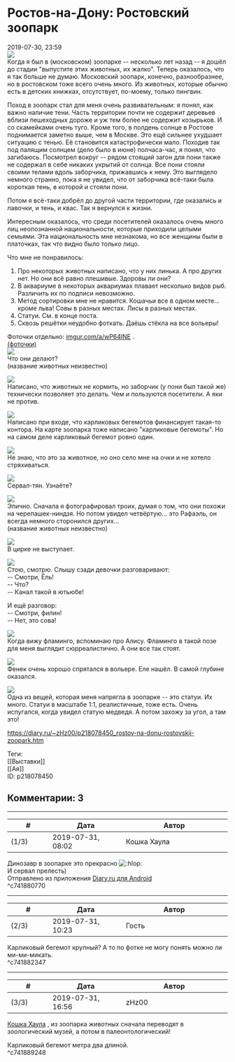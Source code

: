 Ростов-на-Дону: Ростовский зоопарк
==================================

  
2019-07-30, 23:59  
   [![](pics/lXphZBxl.jpg)](https://i.imgur.com/lXphZBx.jpg)     
 Когда я был в (московском) зоопарке -- несколько лет назад -- я дошёл до стадии "выпустите этих животных, их жалко". Теперь оказалось, что я так больше не думаю. Московский зоопарк, конечно, разнообразнее, но в ростовском тоже всего очень много. Из животных, которые обычно есть в детских книжках, отсутствует, по-моему, только пингвин.   
   
 Поход в зоопарк стал для меня очень развивательным: я понял, как важно наличие тени. Часть территории почти не содержит деревьев вблизи пешеходных дороже и уж тем более не содержит козырьков. И со скамейками очень туго. Кроме того, в полдень солнце в Ростове поднимается заметно выше, чем в Москве. Это ещё сильнее ухудшает ситуацию с тенью. Её становится катастрофически мало. Походив так под палящим солнцем (дело было в июне) полчаса-час, я понял, что загибаюсь. Посмотрел вокруг -- рядом стоящий загон для пони также не содержал в себе никаких укрытий от солнца. Все пони стояли своими телами вдоль заборчика, прижавшись к нему. Это выглядело немного странно, пока я не увидел, что от заборчика всё-таки была короткая тень, в которой и стояли пони.   
   
 Потом я всё-таки добрёл до другой части территории, где оказались и лавочки, и тень, и квас. Так я вернулся к жизни.   
   
 Интересным оказалось, что среди посетителей оказалось очень много лиц неопознанной национальности, которые приходили целыми семьями. Эта национальность мне незнакома, но все женщины были в платочках, так что видно было только лицо.   
   
 Что мне не понравилось:   
 1. Про некоторых животных написано, что у них линька. А про других нет. Но они всё равно плешивые. Здоровы ли они?   
 2. В аквариуме в некоторых аквариумах плавает несколько видов рыб. Различить их по подписи невозможно.   
 3. Метод сортировки мне не нравится. Кошачьи все в одном месте... кроме льва! Совы в разных местах. Лисы в разных местах.   
 4. Статуи. См. в конце поста.   
 5. Сквозь решётки неудобно фоткать. Даёшь стёкла на все вольеры!   
   
 Фоточки отдельно:  [imgur.com/a/wP64lNE](https://imgur.com/a/wP64lNE)  .   
  [(фоточки)](https://zHz00.diary.ru/p218078450.htm?index=1#linkmore218078450m1)       
  [![](pics/UEaM9TMl.jpg)](https://i.imgur.com/UEaM9TM.jpg)    
 Что они делают?   
 (название животных неизвестно)   
   
  [![](pics/zEN40pNl.jpg)](https://i.imgur.com/zEN40pN.jpg)    
 Написано, что животных не кормить, но заборчик (у пони был такой же) технически позволяет это делать. Чем и пользуются посетители. А яки не против.   
   
  [![](pics/NEnnDPql.jpg)](https://i.imgur.com/NEnnDPq.jpg)    
 Написано при входе, что карликовых бегемотов финансирует такая-то контора. На карте зоопарка тоже написано "карликовые бегемоты". Но на самом деле карликовый бегемот ровно один.   
   
  [![](pics/TnNLKutl.jpg)](https://i.imgur.com/TnNLKut.jpg)    
 Не знаю, что это за животное, но оно село мне на очки и не хотело стряхиваться.   
   
  [![](pics/ohGJaIKl.jpg)](https://i.imgur.com/ohGJaIK.jpg)    
 Сервал-тян. Узнаёте?   
   
  [![](pics/XKxytdFl.jpg)](https://i.imgur.com/XKxytdF.jpg)    
 Эпично. Сначала я фотографировал троих, думая о том, что они похожи на черепашек-ниндзя. Но потом увидел четвёртую... это Рафаэль, он всегда немного сторонился других...   
 (название животных неизвестно)   
   
  [![](pics/ZwWJVVGl.jpg)](https://i.imgur.com/ZwWJVVG.jpg)    
 В цирке не выступает.   
   
  [![](pics/NDAWWp9l.jpg)](https://i.imgur.com/NDAWWp9.jpg)    
 Стою, смотрю. Слышу сзади девочки разговаривают:   
 -- Смотри, Ёль!   
 -- Что?   
 -- Канал такой в ютьюбе!   
   
 И ещё разговор:   
 -- Смотри, филин!   
 -- Нет, это сова!   
   
  [![](pics/5cngixel.jpg)](https://i.imgur.com/5cngixe.jpg)    
 Когда вижу фламинго, вспоминаю про Алису. Фламинго в такой позе для меня выглядит сюрреалистично. А они все так стоят.   
   
  [![](pics/ZbhSiDkl.jpg)](https://i.imgur.com/ZbhSiDk.jpg)    
 Фенек очень хорошо спрятался в вольере. Еле нашёл. В самой глубине оказался.   
   
  [![](pics/dD8dVYBl.jpg)](https://i.imgur.com/dD8dVYB.jpg)    
 Одна из вещей, которая меня напрягла в зоопарке -- это статуи. Их много. Статуи в масштабе 1:1, реалистичные, тоже есть. Очень испугался, когда увидел статую медведя. А потом захожу за угол, а там это!   
      
  
<https://diary.ru/~zHz00/p218078450_rostov-na-donu-rostovskij-zoopark.htm>  
  
Теги:  
[[Выставки]]  
[[Ая]]  
ID: p218078450  


Комментарии: 3
--------------

  


---



|         #         |              Дата              |                     Автор                     |           ID           |
| --- | --- | --- | --- |
| (1/3) | 2019-07-31, 08:02 | Кошка Хаула | c741880770 |

  
 Динозавр в зоопарке это прекрасно ![:hlop:](pics/1345.gif)   
 И сервал прелесть)   
  Отправлено из приложения  [Diary.ru для Android](https://play.google.com/store/apps/details?id=adonai.diary_browser.pro)     
 ^c741880770

---



|         #         |              Дата              |                     Автор                     |           ID           |
| --- | --- | --- | --- |
| (2/3) | 2019-07-31, 10:23 | Гость | c741882347 |

  
 Карликовый бегемот крупный? А то по фотке не могу понять можно ли ми-ми-микать.   
 ^c741882347

---



|         #         |              Дата              |                     Автор                     |           ID           |
| --- | --- | --- | --- |
| (3/3) | 2019-07-31, 16:56 | zHz00 | c741889248 |

  
  [Кошка Хаула](http://rianna88.diary.ru "Старое логово дракона")  , из зоопарка животных сначала переводят в зоологический музей, а потом в палеонтологический!   
   
 Карликовый бегемот метра два длиной.   
 ^c741889248